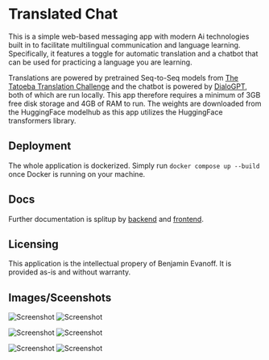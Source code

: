 # Translated Chat

This is a simple web-based messaging app with modern Ai technologies built in to facilitate multilingual communication and language learning. Specifically, it features a toggle for automatic translation and a chatbot that can be used for practicing a language you are learning.

Translations are powered by pretrained Seq-to-Seq models from [The Tatoeba Translation Challenge](https://github.com/Helsinki-NLP/Tatoeba-Challenge/tree/master) and the chatbot is powered by [DialoGPT](https://github.com/microsoft/DialoGPT), both of which are run locally. This app therefore requires a minimum of 3GB free disk storage and 4GB of RAM to run. The weights are downloaded from the HuggingFace modelhub as this app utilizes the HuggingFace transformers library.

## Deployment

The whole application is dockerized. Simply run `docker compose up --build` once Docker is running on your machine.

## Docs

Further documentation is splitup by [backend](docs/backend/README.md) and [frontend](docs/frontend/README.md).

## Licensing

This application is the intellectual propery of Benjamin Evanoff. It is provided as-is and without warranty.
## Images/Sceenshots
![Screenshot](docs/imgs/README/translated_chat_1.PNG) ![Screenshot](docs/imgs/README/translated_chat_2.PNG)

![Screenshot](docs/imgs/README/non_translated_chat_1.PNG) ![Screenshot](docs/imgs/README/non_translated_chat_2.PNG)

![Screenshot](docs/imgs/README/translated_chat_ai.PNG) ![Screenshot](docs/imgs/README/non_translated_chat_ai.PNG)